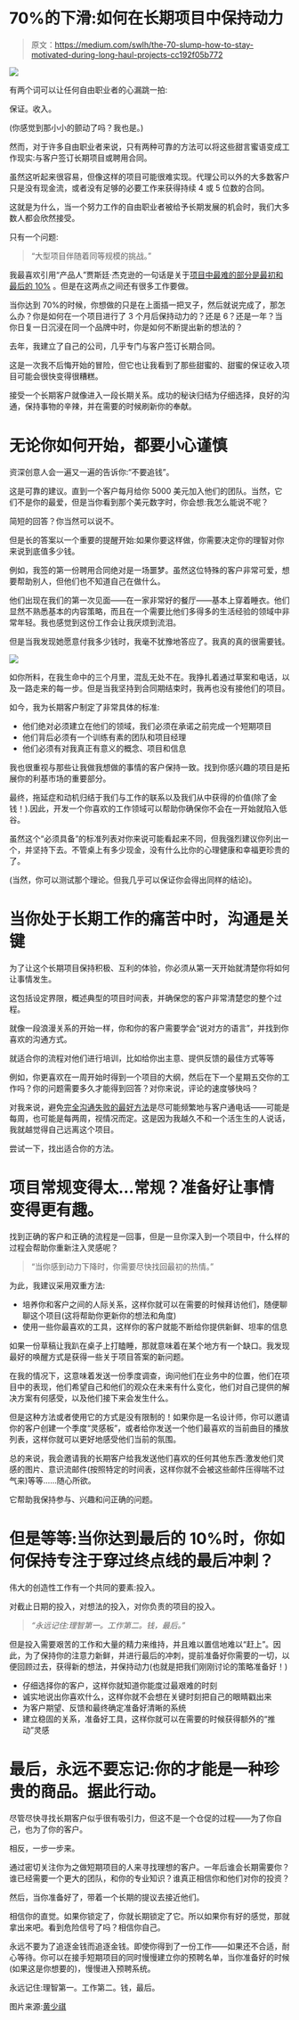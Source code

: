 # 70%的下滑:如何在长期项目中保持动力

> 原文：<https://medium.com/swlh/the-70-slump-how-to-stay-motivated-during-long-haul-projects-cc192f05b772>

![](img/ad1487facee55f87a9fbc72ee0bea017.png)

有两个词可以让任何自由职业者的心漏跳一拍:

保证。收入。

(你感觉到那小小的颤动了吗？我也是。)

然而，对于许多自由职业者来说，只有两种可靠的方法可以将这些甜言蜜语变成工作现实:与客户签订长期项目或聘用合同。

虽然这听起来很容易，但像这样的项目可能很难实现。代理公司以外的大多数客户只是没有现金流，或者没有足够的必要工作来获得持续 4 或 5 位数的合同。

这就是为什么，当一个努力工作的自由职业者被给予长期发展的机会时，我们大多数人都会欣然接受。

只有一个问题:

> “大型项目伴随着同等规模的挑战。”

我最喜欢引用“产品人”贾斯廷·杰克逊的一句话是关于[项目中最难的部分是最初和最后的 10%](http://justinjackson.ca/heads-down/) 。但是在这两点之间还有很多工作要做。

当你达到 70%的时候，你想做的只是在上面插一把叉子，然后就说完成了，那怎么办？你是如何在一个项目进行了 3 个月后保持动力的？还是 6？还是一年？当你日复一日沉浸在同一个品牌中时，你是如何不断提出新的想法的？

去年，我建立了自己的公司，几乎专门与客户签订长期合同。

这是一次我不后悔开始的冒险，但它也让我看到了那些甜蜜的、甜蜜的保证收入项目可能会很快变得很糟糕。

接受一个长期客户就像进入一段长期关系。成功的秘诀归结为仔细选择，良好的沟通，保持事物的辛辣，并在需要的时候刷新你的奉献。

# 无论你如何开始，都要小心谨慎

资深创意人会一遍又一遍的告诉你:“不要追钱”。

这是可靠的建议。直到一个客户每月给你 5000 美元加入他们的团队。当然，它们不是你的最爱，但是当你看到那个美元数字时，你会想:我怎么能说不呢？

简短的回答？你当然可以说不。

但是长的答案以一个重要的提醒开始:如果你要这样做，你需要决定你的理智对你来说到底值多少钱。

例如，我签的第一份聘用合同绝对是一场噩梦。虽然这位特殊的客户非常可爱，想要帮助别人，但他们也不知道自己在做什么。

他们出现在我们的第一次见面——在一家非常好的餐厅——基本上穿着睡衣。他们显然不熟悉基本的内容策略，而且在一个需要比他们多得多的生活经验的领域中非常年轻。我也感觉到这份工作会让我厌烦到流泪。

但是当我发现她愿意付我多少钱时，我毫不犹豫地答应了。我真的真的很需要钱。

![](img/ddc12865e4f38876248bd4dca34bccb8.png)

如你所料，在我生命中的三个月里，混乱无处不在。我挣扎着通过草案和电话，以及一路走来的每一步。但是当我坚持到合同期结束时，我再也没有接他们的项目。

如今，我为长期客户制定了非常具体的标准:

*   他们绝对必须建立在他们的领域，我们必须在承诺之前完成一个短期项目
*   他们背后必须有一个训练有素的团队和项目经理
*   他们必须有对我真正有意义的概念、项目和信息

我也很重视与那些让我做我想做的事情的客户保持一致。找到你感兴趣的项目是拓展你的利基市场的重要部分。

最终，拖延症和动机归结于我们与工作的联系以及我们从中获得的价值(除了金钱！).因此，开发一个你喜欢的工作领域可以帮助你确保你不会在一开始就陷入低谷。

虽然这个“必须具备”的标准列表对你来说可能看起来不同，但我强烈建议你列出一个，并坚持下去。不管桌上有多少现金，没有什么比你的心理健康和幸福更珍贵的了。

(当然，你可以测试那个理论。但我几乎可以保证你会得出同样的结论)。

# 当你处于长期工作的痛苦中时，沟通是关键

为了让这个长期项目保持积极、互利的体验，你必须从第一天开始就清楚你将如何让事情发生。

这包括设定界限，概述典型的项目时间表，并确保您的客户非常清楚您的整个过程。

就像一段浪漫关系的开始一样，你和你的客户需要学会“说对方的语言”，并找到你喜欢的沟通方式。

就适合你的流程对他们进行培训，比如给你出主意、提供反馈的最佳方式等等

例如，你更喜欢在一周开始时得到一个项目的大纲，然后在下一个星期五交你的工作吗？你的问题需要多久才能得到回答？对你来说，评论的速度够快吗？

对我来说，避免[完全沟通失败的最好方法](http://blog.crew.co/how-to-handle-communication-breakdowns/)是尽可能频繁地与客户通电话——可能是每周，也可能是每两周，视情况而定。这是因为我越久不和一个活生生的人说话，我就越觉得自己远离这个项目。

尝试一下，找出适合你的方法。

# 项目常规变得太…常规？准备好让事情变得更有趣。

找到正确的客户和正确的流程是一回事，但是一旦你深入到一个项目中，什么样的过程会帮助你重新注入灵感呢？

> “当你感到动力下降时，你需要尽快找回最初的热情。”

为此，我建议采用双重方法:

*   培养你和客户之间的人际关系，这样你就可以在需要的时候拜访他们，随便聊聊这个项目(这将帮助你更新你的想法和角度)
*   使用一些你最喜欢的工具，这样你的客户就能不断给你提供新鲜、坦率的信息

如果一份草稿让我趴在桌子上打瞌睡，那就意味着在某个地方有一个缺口。我发现最好的唤醒方式是获得一些关于项目答案的新问题。

在我的情况下，这意味着发送一份季度调查，询问他们在业务中的位置，他们在项目中的表现，他们希望自己和他们的观众在未来有什么变化，他们对自己提供的解决方案有何感受，以及他们接下来会发生什么。

但是这种方法或者使用它的方式是没有限制的！如果你是一名设计师，你可以邀请你的客户创建一个季度“灵感板”，或者给你发送一个他们最喜欢的当前曲目的播放列表，这样你就可以更好地感受他们当前的氛围。

总的来说，我会邀请我的长期客户给我发送他们喜欢的任何其他东西:激发他们灵感的图片、意识流邮件(按照特定的时间表，这样你就不会被这些邮件压得喘不过气来)等等……随心所欲。

它帮助我保持参与、兴趣和问正确的问题。

# 但是等等:当你达到最后的 10%时，你如何保持专注于穿过终点线的最后冲刺？

伟大的创造性工作有一个共同的要素:投入。

对截止日期的投入，对想法的投入，对你负责的项目的投入。

> *“永远记住:理智第一。工作第二。钱，最后。”*

但是投入需要艰苦的工作和大量的精力来维持，并且难以置信地难以“赶上”。因此，为了保持你的注意力新鲜，并进行最后的冲刺，提前准备好你需要的一切，以便回顾过去，获得新的想法，并保持动力(也就是把我们刚刚讨论的策略准备好！)

*   仔细选择你的客户，这样你就知道你能度过最艰难的时刻
*   诚实地说出你喜欢什么，这样你就不会想在关键时刻把自己的眼睛戳出来
*   为客户期望、反馈和最终确定准备好清晰的系统
*   建立稳固的关系，准备好工具，这样你就可以在需要的时候获得额外的“推动”灵感

# 最后，永远不要忘记:你的才能是一种珍贵的商品。据此行动。

尽管尽快寻找长期客户似乎很有吸引力，但这不是一个仓促的过程——为了你自己，也为了你的客户。

相反，一步一步来。

通过密切关注你为之做短期项目的人来寻找理想的客户。一年后谁会长期需要你？谁已经需要一个更大的团队，和你的专业知识？谁真正相信你和他们对你的投资？

然后，当你准备好了，带着一个长期的提议去接近他们。

相信你的直觉。如果你锁定了，你就长期锁定了它。所以如果你有好的感觉，那就拿出来吧。看到危险信号了吗？相信你自己。

永远不要为了追逐金钱而追逐金钱。即使你得到了一份工作——如果还不合适，耐心等待。你可以在接手短期项目的同时慢慢建立你的预聘名单，当你准备好的时候(如果这是你想要的)，慢慢进入预聘系统。

永远记住:理智第一。工作第二。钱，最后。

图片来源:[黄少祺](https://unsplash.com/erichuang78910)